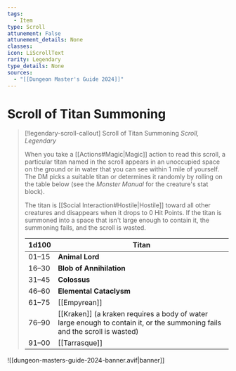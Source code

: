 ```yaml
---
tags:
  - Item
type: Scroll
attunement: False
attunement_details: None
classes:
icon: LiScrollText
rarity: Legendary
type_details: None
sources: 
  - "[[Dungeon Master's Guide 2024]]"
---
```

# Scroll of Titan Summoning
>[!legendary-scroll-callout] Scroll of Titan Summoning
>_Scroll, Legendary_
>
>When you take a [[Actions#Magic\|Magic]] action to read this scroll, a particular titan named in the scroll appears in an unoccupied space on the ground or in water that you can see within 1 mile of yourself. The DM picks a suitable titan or determines it randomly by rolling on the table below (see the _Monster Manual_ for the creature's stat block).
>
>The titan is [[Social Interaction#Hostile\|Hostile]] toward all other creatures and disappears when it drops to 0 Hit Points. If the titan is summoned into a space that isn't large enough to contain it, the summoning fails, and the scroll is wasted.
>
>|1d100|Titan|
>|---|---|
>|01–15|**Animal Lord**|
>|16–30|**Blob of Annihilation**|
>|31–45|**Colossus**|
>|46–60|**Elemental Cataclysm**|
>|61–75|[[Empyrean]]|
>|76–90|[[Kraken]] (a kraken requires a body of water large enough to contain it, or the summoning fails and the scroll is wasted)|
>|91–00|[[Tarrasque]]|
>


![[dungeon-masters-guide-2024-banner.avif|banner]]